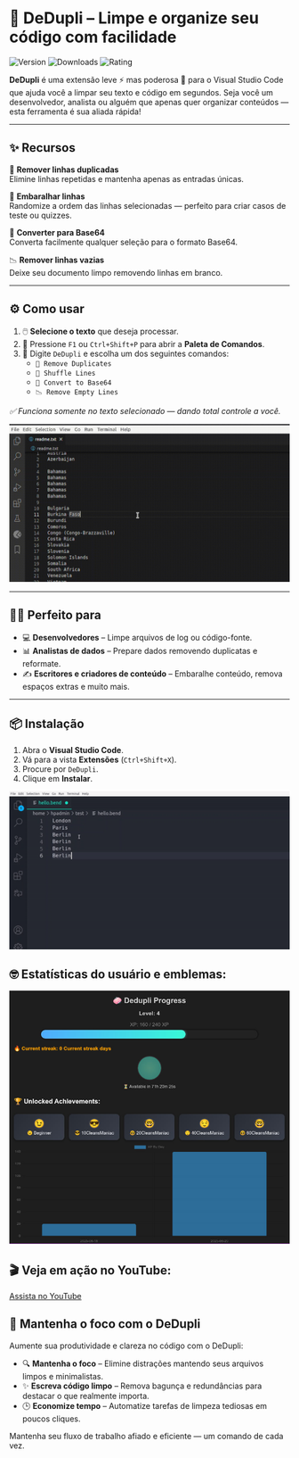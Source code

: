 # 🧹 DeDupli – Limpe e organize seu código com facilidade

![Version](https://badgen.net/badge/version/3.5.9/blue)
![Downloads](https://badgen.net/badge/downloads/4.5k/blue)
![Rating](https://badgen.net/badge/rating/⭐⭐⭐⭐☆/blue)

**DeDupli** é uma extensão leve ⚡ mas poderosa 💪 para o Visual Studio Code que ajuda você a limpar seu texto e código em segundos. Seja você um desenvolvedor, analista ou alguém que apenas quer organizar conteúdos — esta ferramenta é sua aliada rápida!

---

## ✨ Recursos

🧽 **Remover linhas duplicadas**  
Elimine linhas repetidas e mantenha apenas as entradas únicas.

🔀 **Embaralhar linhas**  
Randomize a ordem das linhas selecionadas — perfeito para criar casos de teste ou quizzes.

🧾 **Converter para Base64**  
Converta facilmente qualquer seleção para o formato Base64.

📉 **Remover linhas vazias**  
Deixe seu documento limpo removendo linhas em branco.

---

## ⚙️ Como usar

1. 🖱️ **Selecione o texto** que deseja processar.
2. 🎯 Pressione `F1` ou `Ctrl+Shift+P` para abrir a **Paleta de Comandos**.
3. 💼 Digite `DeDupli` e escolha um dos seguintes comandos:
   - `🧽 Remove Duplicates`
   - `🔀 Shuffle Lines`
   - `🧾 Convert to Base64`
   - `📉 Remove Empty Lines`

*✅ Funciona somente no texto selecionado — dando total controle a você.*

[![Extensão Vscode](/translations/demo.gif 'Demo da extensão')](https://learnwithyan.com)

---

## 👨‍💻 Perfeito para

- 💻 **Desenvolvedores** – Limpe arquivos de log ou código-fonte.
- 📊 **Analistas de dados** – Prepare dados removendo duplicatas e reformate.
- ✍️ **Escritores e criadores de conteúdo** – Embaralhe conteúdo, remova espaços extras e muito mais.

---

## 📦 Instalação

1. Abra o **Visual Studio Code**.
2. Vá para a vista **Extensões** (`Ctrl+Shift+X`).
3. Procure por `DeDupli`.
4. Clique em **Instalar**.

[![Extensão Vscode](/translations/demo2.gif 'Demo da extensão')](https://learnwithyan.com)

## 🤓 Estatísticas do usuário e emblemas:
[![Vscode extension](/translations/user-progress.jpg 'User progress')](https://learnwithyan.com)


## 🎬 Veja em ação no YouTube:

[Assista no YouTube](https://www.youtube.com/watch?v=f9PHCYbTWbc)

## 🧠 Mantenha o foco com o DeDupli

Aumente sua produtividade e clareza no código com o DeDupli:

- 🔍 **Mantenha o foco** – Elimine distrações mantendo seus arquivos limpos e minimalistas.
- ✨ **Escreva código limpo** – Remova bagunça e redundâncias para destacar o que realmente importa.
- 🕒 **Economize tempo** – Automatize tarefas de limpeza tediosas em poucos cliques.

Mantenha seu fluxo de trabalho afiado e eficiente — um comando de cada vez.
